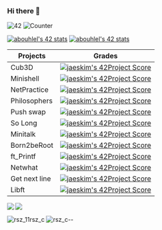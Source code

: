 ### Hi there 👋
![42](https://badgen.net/badge/Born2Code/abouhlel/blue?cache=86400&icon=https://meta.intra.42.fr/assets/42_logo-7dfc9110a5319a308863b96bda33cea995046d1731cebb735e41b16255106c12.svg)
![Counter](https://komarev.com/ghpvc/?username=libraab&color=blue)

[![abouhlel's 42 stats](https://badge42.vercel.app/api/v2/stats/cl1gd28yu016709mjbxjnehd0?cursusId=21)](https://github.com/JaeSeoKim/badge42)
[![abouhlel's 42 stats](https://badge42.vercel.app/api/v2/stats/cl1gd28yu016709mjbxjnehd0?cursusId=9)](https://github.com/JaeSeoKim/badge42)

|Projects|Grades|
|---	|---	|
|Cub3D|[![jaeskim's 42Project Score](http://baddel.fr:3000/api/project/abouhlel/cub3d)](https://github.com/JaeSeoKim/badge42)|
|Minishell|[![jaeskim's 42Project Score](http://baddel.fr:3000/api/project/abouhlel/minishell)](https://github.com/JaeSeoKim/badge42)|
|NetPractice|[![jaeskim's 42Project Score](http://baddel.fr:3000/api/project/abouhlel/NetPractice)](https://github.com/JaeSeoKim/badge42)|
|Philosophers|[![jaeskim's 42Project Score](http://baddel.fr:3000/api/project/abouhlel/Philosophers)](https://github.com/JaeSeoKim/badge42)|
|Push swap|[![jaeskim's 42Project Score](http://baddel.fr:3000/api/project/abouhlel/push_swap)](https://github.com/JaeSeoKim/badge42)|
|So Long|[![jaeskim's 42Project Score](http://baddel.fr:3000/api/project/abouhlel/so_long)](https://github.com/JaeSeoKim/badge42)|
|Minitalk|[![jaeskim's 42Project Score](http://baddel.fr:3000/api/project/abouhlel/minitalk)](https://github.com/JaeSeoKim/badge42)|
|Born2beRoot|[![jaeskim's 42Project Score](http://baddel.fr:3000/api/project/abouhlel/Born2beroot)](https://github.com/JaeSeoKim/badge42)|
|ft_Printf|[![jaeskim's 42Project Score](http://baddel.fr:3000/api/project/abouhlel/ft_printf)](https://github.com/JaeSeoKim/badge42)|
|Netwhat|[![jaeskim's 42Project Score](http://baddel.fr:3000/api/project/abouhlel/netwhat)](https://github.com/JaeSeoKim/badge42)|
|Get next line|[![jaeskim's 42Project Score](http://baddel.fr:3000/api/project/abouhlel/get_next_line)](https://github.com/JaeSeoKim/badge42)|
|Libft|[![jaeskim's 42Project Score](http://baddel.fr:3000/api/project/abouhlel/Libft)](https://github.com/JaeSeoKim/badge42)|

<!-- <div style="display=flex;flex-direction=row">
<table>
    <thead>
        <tr>
            <th colspan="2">The table header</th>
        </tr>
    </thead>
    <tbody>
        <tr>
            <td>The table body</td>
            <td>with two columns</td>
        </tr>
    </tbody>
</table>

<table>
    <thead>
        <tr>
            <th colspan="2">The table header</th>
        </tr>
    </thead>
    <tbody>
        <tr>
            <td>The table body</td>
            <td>with two columns</td>
        </tr>
    </tbody>
</table>
</div> -->

<img align="left" src="https://github-readme-stats-eight-virid.vercel.app/api?username=libraab&count_private=true&theme=calm&show_icons=true"/>
<img align="center" src="https://github-readme-stats-eight-virid.vercel.app/api/top-langs/?username=libraab&layout=compact&count_private=false&theme=calm&show_icons=true"/>

![rsz_11rsz_c](https://user-images.githubusercontent.com/81954460/159188097-b8f211bc-9e0a-40ba-900d-598337be3490.png)
![rsz_c--](https://user-images.githubusercontent.com/81954460/159188009-94294212-a27c-4ea8-b8c4-653a619df5d1.png)
